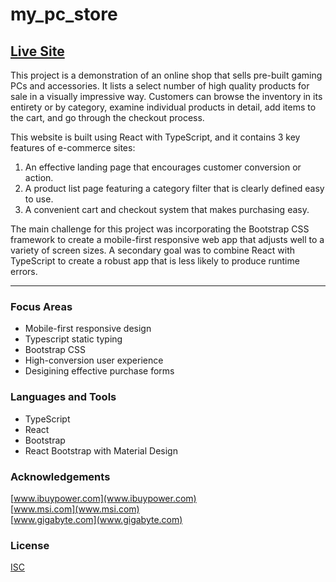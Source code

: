 # my_pc_store

## [Live Site](https://jonro2955.github.io/my_pc_store/) <br>

This project is a demonstration of an online shop that sells pre-built gaming PCs and accessories. It lists a select number of high quality products for sale in a visually impressive way. Customers can browse the inventory in its entirety or by category, examine individual products in detail, add items to the cart, and go through the checkout process.  

This website is built using React with TypeScript, and it contains 3 key features of e-commerce sites:
1. An effective landing page that encourages customer conversion or action.
2. A product list page featuring a category filter that is clearly defined easy to use.
3. A convenient cart and checkout system that makes purchasing easy.

The main challenge for this project was incorporating the Bootstrap CSS framework to create a mobile-first responsive web app that adjusts well to a variety of screen sizes. A secondary goal was to combine React with TypeScript to create a robust app that is less likely to produce runtime errors.  

<hr/>

### Focus Areas

- Mobile-first responsive design
- Typescript static typing
- Bootstrap CSS
- High-conversion user experience
- Desigining effective purchase forms

### Languages and Tools

- TypeScript
- React
- Bootstrap
- React Bootstrap with Material Design

### Acknowledgements

[www.ibuypower.com](www.ibuypower.com) <br>
[www.msi.com](www.msi.com) <br>
[www.gigabyte.com](www.gigabyte.com) <br>

### License

[ISC](https://opensource.org/licenses/ISC) <br>
